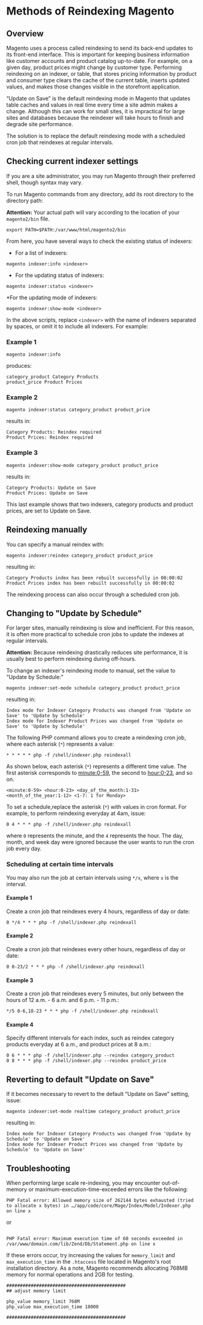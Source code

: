 # Methods of Reindexing Magento
## Overview
Magento uses a process called reindexing to send its back-end updates to its front-end interface. This is important for keeping business information like customer accounts and product catalog up-to-date. For example, on a given day, product prices might change by customer type. Performing reindexing on an indexer, or table, that stores pricing information by product and consumer type clears the cache of the current table, inserts updated values, and makes those changes visible in the storefront application.

“Update on Save” is the default reindexing mode in Magento that updates table caches and values in real time every time a site admin makes a change. Although this can work for small sites, it is impractical for large sites and databases because the reindexer will take hours to finish and degrade site performance. 

The solution is to replace the default reindexing mode with a scheduled cron job that reindexes at regular intervals. 
## Checking current indexer settings
If you are a site administrator, you may run Magento through their preferred shell, though syntax may vary. 

To run Magento commands from any directory, add its root directory to the directory path:

**Attention:** Your actual path will vary according to the location of your `magento2/bin` file.
```
export PATH=$PATH:/var/www/html/magento2/bin
```
From here, you have several ways to check the existing status of indexers:
* For a list of indexers:
```
magento indexer:info <indexer>
```
* For the updating status of indexers:
```
magento indexer:status <indexer>
```
*For the updating mode of indexers:
```
magento indexer:show-mode <indexer>
```
In the above scripts, replace `<indexer>` with the name of indexers separated by spaces, or omit it to include all indexers. For example:
### Example 1
```
magento indexer:info
```
produces:
```
category_product Category Products
product_price Product Prices
```
### Example 2
```
magento indexer:status category_product product_price
```
results in:
```
Category Products: Reindex required
Product Prices: Reindex required
```
### Example 3
```
magento indexer:show-mode category_product product_price
```
results in:
```
Category Products: Update on Save
Product Prices: Update on Save
```
This last example shows that two indexers, category products and product prices, are set to Update on Save.
## Reindexing manually
You can specify a manual reindex with:
```
magento indexer:reindex category_product product_price
```
resulting in:
```
Category Products index has been rebuilt successfully in 00:00:02 
Product Prices index has been rebuilt successfully in 00:00:02
```
The reindexing process can also occur through a scheduled cron job.
## Changing to "Update by Schedule"
For larger sites, manually reindexing is slow and inefficient. For this reason, it is often more practical to schedule cron jobs to update the indexes at regular intervals.

**Attention:** Because reindexing drastically reduces site performance, it is usually best to perform reindexing during off-hours. 

To change an indexer's reindexing mode to manual, set the value to “Update by Schedule:”
```
magento indexer:set-mode schedule category_product product_price
```
resulting in:
```
Index mode for Indexer Category Products was changed from 'Update on Save' to 'Update by Schedule'
Index mode for Indexer Product Prices was changed from 'Update on Save' to 'Update by Schedule'
```
The following PHP command allows you to create a reindexing cron job, where each asterisk (`*`) represents a value: 
```
* * * * * php -f /shell/indexer.php reindexall
```
As shown below, each asterisk (`*`) represents a different time value. The first asterisk corresponds to <minute:0-59>, the second to <hour:0-23>, and so on.
```
<minute:0-59> <hour:0-23> <day_of_the_month:1-31> <month_of_the_year:1-12> <1-7: 1 for Monday>
```
To set a schedule,replace the asterisk (`*`) with values in cron format. For example, to perform reindexing everyday at 4am, issue:
```
0 4 * * * php -f /shell/indexer.php reindexall
```
where `0` represents the minute, and the `4` represents the hour. The day, month, and week day were ignored because the user wants to run the cron job every day.
### Scheduling at certain time intervals
You may also run the job at certain intervals using `*/x`, where `x` is the interval. 
#### Example 1
Create a cron job that reindexes every 4 hours, regardless of day or date:
```
0 */4 * * * php -f /shell/indexer.php reindexall
```
#### Example 2
Create a cron job that reindexes every other hours, regardless of day or date:
```
0 0-23/2 * * * php -f /shell/indexer.php reindexall
```
#### Example 3
Create a cron job that reindexes every 5 minutes, but only between the hours of 12 a.m. - 6 a.m. and 6 p.m. - 11 p.m.:
```
*/5 0-6,18-23 * * * php -f /shell/indexer.php reindexall
```
#### Example 4
Specify different intervals for each index, such as reindex category products everyday at 6 a.m., and product prices at 8 a.m.: 
```
0 6 * * * php -f /shell/indexer.php --reindex category_product
0 8 * * * php -f /shell/indexer.php --reindex product_price
```
## Reverting to default "Update on Save"
If it becomes necessary to revert to the default “Update on Save” setting, issue: 
```
magento indexer:set-mode realtime category_product product_price
```
resulting in:
```
Index mode for Indexer Category Products was changed from 'Update by Schedule' to 'Update on Save'
Index mode for Indexer Product Prices was changed from 'Update by Schedule' to 'Update on Save'
```
## Troubleshooting
When performing large scale re-indexing, you may encounter out-of-memory or maximum-execution-time-exceeded errors like the following:
```
PHP Fatal error: Allowed memory size of 262144 bytes exhausted (tried to allocate x bytes) in …/app/code/core/Mage/Index/Model/Indexer.php on line x
```
or
```

PHP Fatal error: Maximum execution time of 60 seconds exceeded in /var/www/domain.com/lib/Zend/Db/Statement.php on line x
```
If these errors occur, try increasing the values for `memory_limit` and `max_execution_time` in the `.htaccess` file located in Magento's root installation directory. As a note, Magento recommends allocating 768MB memory for normal operations and 2GB for testing.
```
############################################
## adjust memory limit

php_value memory_limit 768M
php_value max_execution_time 18000

############################################
```
